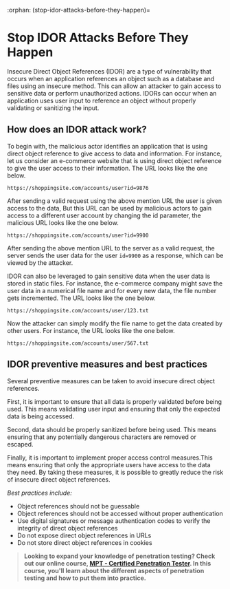:orphan:
(stop-idor-attacks-before-they-happen)=

# Stop IDOR Attacks Before They Happen

Insecure Direct Object References (IDOR) are a type of vulnerability that occurs when an application references an object such as a database and files using an insecure method. This can allow an attacker to gain access to sensitive data or perform unauthorized actions. IDORs can occur when an application uses user input to reference an object without properly validating or sanitizing the input.

## How does an IDOR attack work?

To begin with, the malicious actor identifies an application that is using direct object reference to give access to data and information. For instance, let us consider an e-commerce website that is using direct object reference to give the user access to their information. The URL looks like the one below.

`https://shoppingsite.com/accounts/user?id=9876`

After sending a valid request using the above mention URL the user is given access to the data, But this URL can be used by malicious actors to gain access to a different user account by changing the id parameter, the malicious URL looks like the one below.

`https://shoppingsite.com/accounts/user?id=9900`

After sending the above mention URL to the server as a valid request, the server sends the user data for the user `id=9900` as a response, which can be viewed by the attacker.

IDOR can also be leveraged to gain sensitive data when the user data is stored in static files. For instance, the e-commerce company might save the user data in a numerical file name and for every new data, the file number gets incremented. The URL looks like the one below.

`https://shoppingsite.com/accounts/user/123.txt`

Now the attacker can simply modify the file name to get the data created by other users. For instance, the URL looks like the one below.

`https://shoppingsite.com/accounts/user/567.txt`

## IDOR preventive measures and best practices

Several preventive measures can be taken to avoid insecure direct object references.

First, it is important to ensure that all data is properly validated before being used. This means validating user input and ensuring that only the expected data is being accessed.

Second, data should be properly sanitized before being used. This means ensuring that any potentially dangerous characters are removed or escaped.

Finally, it is important to implement proper access control measures.This means ensuring that only the appropriate users have access to the data they need. By taking these measures, it is possible to greatly reduce the risk of insecure direct object references.

_Best practices include:_

- Object references should not be guessable
- Object references should not be accessed without proper authentication
- Use digital signatures or message authentication codes to verify the integrity of direct object references
- Do not expose direct object references in URLs
- Do not store direct object references in cookies

> **Looking to expand your knowledge of penetration testing? Check out our online course, [MPT - Certified Penetration Tester](https://www.mosse-institute.com/certifications/mpt-certified-penetration-tester.html). In this course, you'll learn about the different aspects of penetration testing and how to put them into practice.**
